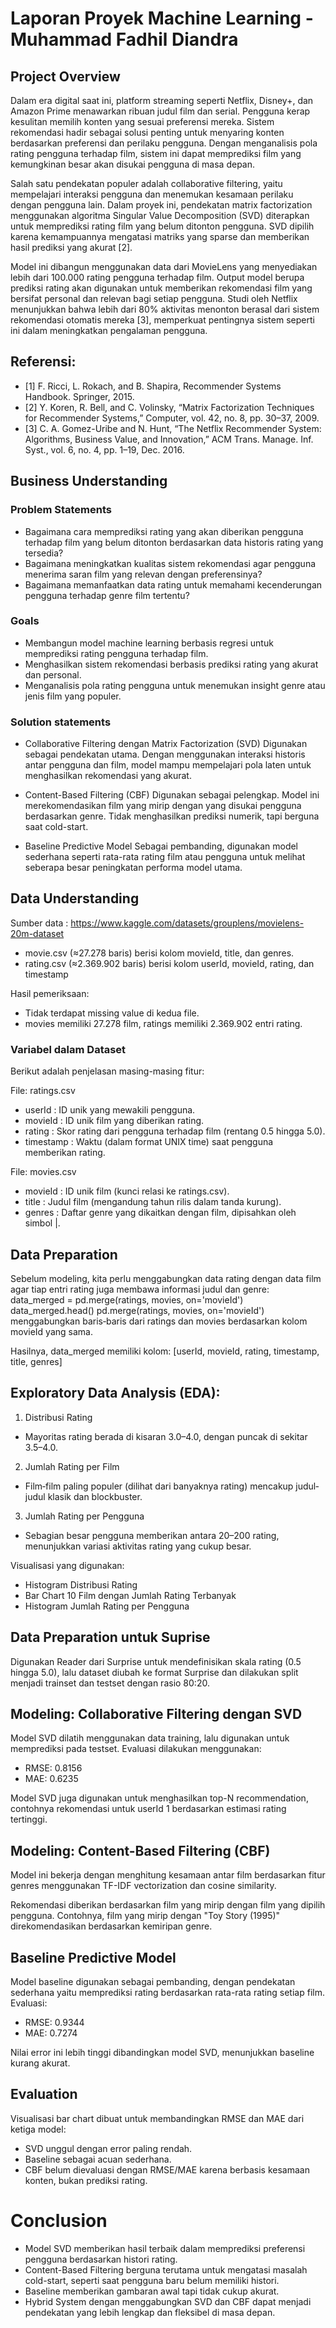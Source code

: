 # Laporan Proyek Machine Learning - Muhammad Fadhil Diandra

## Project Overview

Dalam era digital saat ini, platform streaming seperti Netflix, Disney+, dan Amazon Prime menawarkan ribuan judul film dan serial. Pengguna kerap kesulitan memilih konten yang sesuai preferensi mereka. Sistem rekomendasi hadir sebagai solusi penting untuk menyaring konten berdasarkan preferensi dan perilaku pengguna. Dengan menganalisis pola rating pengguna terhadap film, sistem ini dapat memprediksi film yang kemungkinan besar akan disukai pengguna di masa depan.

Salah satu pendekatan populer adalah collaborative filtering, yaitu mempelajari interaksi pengguna dan menemukan kesamaan perilaku dengan pengguna lain. Dalam proyek ini, pendekatan matrix factorization menggunakan algoritma Singular Value Decomposition (SVD) diterapkan untuk memprediksi rating film yang belum ditonton pengguna. SVD dipilih karena kemampuannya mengatasi matriks yang sparse dan memberikan hasil prediksi yang akurat [2].

Model ini dibangun menggunakan data dari MovieLens yang menyediakan lebih dari 100.000 rating pengguna terhadap film. Output model berupa prediksi rating akan digunakan untuk memberikan rekomendasi film yang bersifat personal dan relevan bagi setiap pengguna. Studi oleh Netflix menunjukkan bahwa lebih dari 80% aktivitas menonton berasal dari sistem rekomendasi otomatis mereka [3], memperkuat pentingnya sistem seperti ini dalam meningkatkan pengalaman pengguna.

## Referensi:
- [1] F. Ricci, L. Rokach, and B. Shapira, Recommender Systems Handbook. Springer, 2015.
- [2] Y. Koren, R. Bell, and C. Volinsky, “Matrix Factorization Techniques for Recommender Systems,” Computer, vol. 42, no. 8, pp. 30–37, 2009.
- [3] C. A. Gomez-Uribe and N. Hunt, “The Netflix Recommender System: Algorithms, Business Value, and Innovation,” ACM Trans. Manage. Inf. Syst., vol. 6, no. 4, pp. 1–19, Dec. 2016.

## Business Understanding

### Problem Statements

- Bagaimana cara memprediksi rating yang akan diberikan pengguna terhadap film yang belum ditonton berdasarkan data historis rating yang tersedia?
- Bagaimana meningkatkan kualitas sistem rekomendasi agar pengguna menerima saran film yang relevan dengan preferensinya?
- Bagaimana memanfaatkan data rating untuk memahami kecenderungan pengguna terhadap genre film tertentu?

### Goals

- Membangun model machine learning berbasis regresi untuk memprediksi rating pengguna terhadap film.
- Menghasilkan sistem rekomendasi berbasis prediksi rating yang akurat dan personal.
- Menganalisis pola rating pengguna untuk menemukan insight genre atau jenis film yang populer.
 
### Solution statements
- Collaborative Filtering dengan Matrix Factorization (SVD)
Digunakan sebagai pendekatan utama. Dengan menggunakan interaksi historis antar pengguna dan film, model mampu mempelajari pola laten untuk menghasilkan rekomendasi yang akurat.

- Content-Based Filtering (CBF)
Digunakan sebagai pelengkap. Model ini merekomendasikan film yang mirip dengan yang disukai pengguna berdasarkan genre. Tidak menghasilkan prediksi numerik, tapi berguna saat cold-start.

- Baseline Predictive Model
Sebagai pembanding, digunakan model sederhana seperti rata-rata rating film atau pengguna untuk melihat seberapa besar peningkatan performa model utama.


## Data Understanding
Sumber data : https://www.kaggle.com/datasets/grouplens/movielens-20m-dataset
- movie.csv (≈27.278 baris) berisi kolom movieId, title, dan genres.
- rating.csv (≈2.369.902 baris) berisi kolom userId, movieId, rating, dan timestamp

Hasil pemeriksaan:
- Tidak terdapat missing value di kedua file.
- movies memiliki 27.278 film, ratings memiliki 2.369.902 entri rating.

### Variabel dalam Dataset
Berikut adalah penjelasan masing-masing fitur:

File: ratings.csv
- userId : ID unik yang mewakili pengguna.
- movieId : ID unik film yang diberikan rating.
- rating : Skor rating dari pengguna terhadap film (rentang 0.5 hingga 5.0).
- timestamp : Waktu (dalam format UNIX time) saat pengguna memberikan rating.

File: movies.csv
- movieId : ID unik film (kunci relasi ke ratings.csv).
- title : Judul film (mengandung tahun rilis dalam tanda kurung).
- genres : Daftar genre yang dikaitkan dengan film, dipisahkan oleh simbol |.

## Data Preparation
Sebelum modeling, kita perlu menggabungkan data rating dengan data film agar tiap entri rating juga membawa informasi judul dan genre:
data_merged = pd.merge(ratings, movies, on='movieId')
data_merged.head()
pd.merge(ratings, movies, on='movieId') menggabungkan baris‐baris dari ratings dan movies berdasarkan kolom movieId yang sama.

Hasilnya, data_merged memiliki kolom:
[userId, movieId, rating, timestamp, title, genres]

## Exploratory Data Analysis (EDA):

1. Distribusi Rating
- Mayoritas rating berada di kisaran 3.0–4.0, dengan puncak di sekitar 3.5–4.0.
2. Jumlah Rating per Film
- Film‐film paling populer (dilihat dari banyaknya rating) mencakup judul‐judul klasik dan blockbuster.
3. Jumlah Rating per Pengguna
- Sebagian besar pengguna memberikan antara 20–200 rating, menunjukkan variasi aktivitas rating yang cukup besar.

Visualisasi yang digunakan:
- Histogram Distribusi Rating
- Bar Chart 10 Film dengan Jumlah Rating Terbanyak
- Histogram Jumlah Rating per Pengguna

## Data Preparation untuk Suprise
Digunakan Reader dari Surprise untuk mendefinisikan skala rating (0.5 hingga 5.0), lalu dataset diubah ke format Surprise dan dilakukan split menjadi trainset dan testset dengan rasio 80:20.


## Modeling: Collaborative Filtering dengan SVD
Model SVD dilatih menggunakan data training, lalu digunakan untuk memprediksi pada testset. Evaluasi dilakukan menggunakan:
- RMSE: 0.8156
- MAE: 0.6235

Model SVD juga digunakan untuk menghasilkan top-N recommendation, contohnya rekomendasi untuk userId 1 berdasarkan estimasi rating tertinggi.

## Modeling: Content-Based Filtering (CBF)
Model ini bekerja dengan menghitung kesamaan antar film berdasarkan fitur genres menggunakan TF-IDF vectorization dan cosine similarity.

Rekomendasi diberikan berdasarkan film yang mirip dengan film yang dipilih pengguna. Contohnya, film yang mirip dengan "Toy Story (1995)" direkomendasikan berdasarkan kemiripan genre.

##  Baseline Predictive Model

Model baseline digunakan sebagai pembanding, dengan pendekatan sederhana yaitu memprediksi rating berdasarkan rata-rata rating setiap film. Evaluasi:
- RMSE: 0.9344
- MAE: 0.7274

Nilai error ini lebih tinggi dibandingkan model SVD, menunjukkan baseline kurang akurat.

## Evaluation
Visualisasi bar chart dibuat untuk membandingkan RMSE dan MAE dari ketiga model:
- SVD unggul dengan error paling rendah.
- Baseline sebagai acuan sederhana.
- CBF belum dievaluasi dengan RMSE/MAE karena berbasis kesamaan konten, bukan prediksi rating.

# Conclusion
- Model SVD memberikan hasil terbaik dalam memprediksi preferensi pengguna berdasarkan histori rating.
- Content-Based Filtering berguna terutama untuk mengatasi masalah cold-start, seperti saat pengguna baru belum memiliki histori.
- Baseline memberikan gambaran awal tapi tidak cukup akurat.
- Hybrid System dengan menggabungkan SVD dan CBF dapat menjadi pendekatan yang lebih lengkap dan fleksibel di masa depan.




